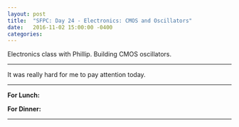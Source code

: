 ```yaml
---
layout: post
title:  "SFPC: Day 24 - Electronics: CMOS and Oscillators"
date:   2016-11-02 15:00:00 -0400
categories:
---
```


Electronics class with Phillip. Building CMOS oscillators.

-----

It was really hard for me to pay attention today.


-----

**For Lunch:**


**For Dinner:**



-----
